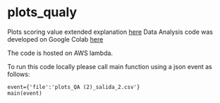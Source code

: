 # plots_qualy
Plots scoring value extended explanation [here](https://bisonic.atlassian.net/l/cp/ogmPCkoD)
Data Analysis code was developed on Google Colab [here](https://colab.research.google.com/drive/1vVLTjuobMdXforO32LHwNE8oUFbTFVly?usp=sharing)

The code is hosted on AWS lambda.

To run this code locally please call main function using a json event as follows:
```
event={'file':'plots_QA (2)_salida_2.csv'}
main(event)
```

